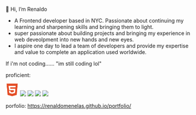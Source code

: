 👋 Hi, I’m Renaldo
- A Frontend developer based in NYC. Passionate about continuing my learning and sharpening skills and bringing them to light.
- super passionate about building projects and bringing my experience in web deveolpment into new hands and new eyes.
- I aspire one day to lead a team of developers and provide my expertise and value to complete an application used worldwide. 


If i'm not coding...... "im still coding lol"


proficient:

<img src="images/Html_logo.svg" width="7%" > <img src="Css_logo.svg" width="7%" > <img src="Sass_logo.svg" width="7%" > <img src="Javascript_logo.svg" width="7%" >  <img src="React_logo.svg" width="7%" > 



porfolio: https://renaldomenelas.github.io/portfolio/
